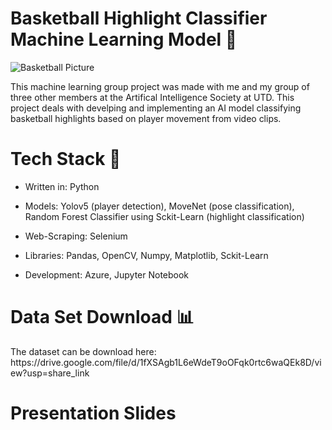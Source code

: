 <h1>Basketball Highlight Classifier Machine Learning Model 🏀</h1>

<img src='https://www.icegif.com/wp-content/uploads/2022/06/icegif-658.gif' alt='Basketball Picture'>

This machine learning group project was made with me and my group of three other members at the Artifical Intelligence Society at UTD. This project deals with develping and implementing an AI model classifying basketball highlights based on player movement from video clips. 

<h1>Tech Stack 💼</h1>

- Written in: Python

- Models: Yolov5 (player detection), MoveNet (pose classification), Random Forest Classifier using Sckit-Learn (highlight classification)
  
- Web-Scraping: Selenium 

- Libraries: Pandas, OpenCV, Numpy, Matplotlib, Sckit-Learn
  
- Development: Azure, Jupyter Notebook

<h1>Data Set Download 📊</h1>
The dataset can be download here: https://drive.google.com/file/d/1fXSAgb1L6eWdeT9oOFqk0rtc6waQEk8D/view?usp=share_link

<h1>Presentation Slides</h1>

